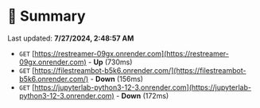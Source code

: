 # 📖 Summary
Last updated: **7/27/2024, 2:48:57 AM**

- `GET` [https://restreamer-09gx.onrender.com](https://restreamer-09gx.onrender.com) - **Up** (730ms)
- `GET` [https://filestreambot-b5k6.onrender.com/](https://filestreambot-b5k6.onrender.com/) - **Down** (156ms)
- `GET` [https://jupyterlab-python3-12-3.onrender.com](https://jupyterlab-python3-12-3.onrender.com) - **Down** (172ms)
